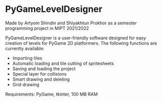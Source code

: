 # PyGameLevelDesigner
Made by Artyom Shindin and Shlyakhtun Prokhor as a semester programming project in MIPT 2021/2022
 
 PyGameLevelDesigner is a user-friendly software designed for easy creation of levels for PyGame  2D platformers. The following functions are currently available:
 - Importing tiles
 - Automatic loading and tile cutting of spritesheets 
 - Saving and loading the project
 - Special layer for collisions
 - Smart drawing and deleting
 - Grid drawing 

Requirements: PyGame, tkinter, 100 MB RAM
